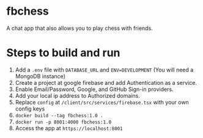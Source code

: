 # fbchess
A chat app that also allows you to play chess with friends. 

# Steps to build and run

1. Add a `.env` file with `DATABASE_URL` and `ENV=DEVELOPMENT` (You will need a MongoDB instance)
2. Create a project at google firebase and add Authentication as a service. 
3. Enable Email/Password, Google, and GitHub Sign-in providers.
4. Add your local ip address to Authorized domains. 
5. Replace `config` at `/client/src/services/firebase.tsx` with your own config keys 
6. `docker build --tag fbchess:1.0 .` 
7. `docker run -p 8001:4000 fbchess:1.0` 
8. Access the app at `https://localhost:8001` 


